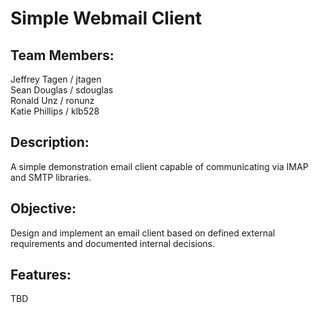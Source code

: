 #     Simple Webmail Client

## Team Members: 
Jeffrey Tagen / jtagen <br />
Sean Douglas / sdouglas <br />
Ronald Unz / ronunz <br />
Katie Phillips / klb528 <br />


## Description: 

A simple demonstration email client capable of communicating via IMAP and SMTP libraries. <br />



## Objective: 
Design and implement an email client based on defined external requirements and documented internal decisions. <br />


## Features: 
TBD